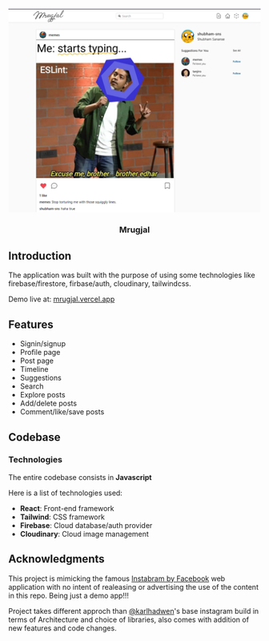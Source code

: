 <div align="center">

[![mrugjal](./public/images/mrugjal-preview.png)](https://github.com/shubham-sns/mrugjal)

### Mrugjal

</div>

## Introduction

The application was built with the purpose of using some technologies like firebase/firestore, firbase/auth, cloudinary, tailwindcss.

Demo live at: [mrugjal.vercel.app](https://mrugjal.vercel.app/)

## Features

- Signin/signup
- Profile page
- Post page
- Timeline
- Suggestions
- Search
- Explore posts
- Add/delete posts
- Comment/like/save posts

## Codebase

### Technologies

The entire codebase consists in **Javascript**

Here is a list of technologies used:

- **React**: Front-end framework
- **Tailwind**: CSS framework
- **Firebase**: Cloud database/auth provider
- **Cloudinary**: Cloud image management

## Acknowledgments

This project is mimicking the famous [Instabram by Facebook](https://www.instagram.com/) web application with no intent of realeasing or advertising the use of the content in this repo. Being just a demo app!!!

Project takes different approch than [@karlhadwen](https://github.com/karlhadwen)'s base instagram build in terms of Architecture and choice of libraries, also comes with addition of new features and code changes.
